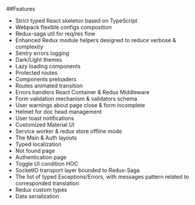 ##Features
- Strict typed React skeleton based on TypeScript
- Webpack flexible configs composition
- Redux-saga util for req/res flow
- Enhanced Redux module helpers designed to reduce verbose & complexity  
- Sentry errors logging 
- Dark/Light themes
- Lazy loading components
- Protected routes
- Components preloaders  
- Routes animated transition
- Errors handlers React Container & Redux Middleware 
- Form validation mechanism & validators schema
- User warnings about page close & form incomplete
- Helmet for doc head management 
- User toast notifications
- Customized Material UI
- Service worker & redux store offline mode 
- The Main & Auth layouts
- Typed localization
- Not found page  
- Authentication page
- Toggle UI condition HOC
- SocketIO transport layer bounded to Redux-Saga 
- The list of typed Exceptions/Errors, with messages pattern related to corresponded translation
- Redux custom types
- Data serialization 

